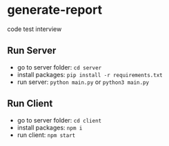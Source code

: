 # generate-report

code test interview

## Run Server

- go to server folder: `cd server`
- install packages: `pip install -r requirements.txt`
- run server: `python main.py` or `python3 main.py`

## Run Client

- go to server folder: `cd client`
- install packages: `npm i`
- run client: `npm start`
